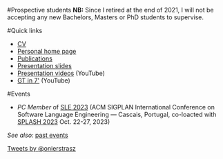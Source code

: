 #Prospective students
**NB:** Since I retired at the end of 2021, I will not be accepting any new Bachelors, Masters or PhD students to supervise.

#Quick links

- [CV](%assets_url%/download/oscar/oncv.pdf)
- [Personal home page](https://www.oscar.nierstrasz.org)
- [Publications](%assets_url%/scgbib/?query=Nierstrasz&filter=Year)
- [Presentation slides](%assets_url%/download/oscar/Slides)
- [Presentation videos](https://youtube.com/playlist?list=PL0ojCViKdEqunI_qgEyeYDphqgq9fP1IJ) (YouTube)
- [GT in 7'](https://youtube.com/playlist?list=PLfrs5bwLJOoAaHvQGSLeKpHWmFuZXPUTJ) (YouTube)

#Events

- *PC Member* of [SLE 2023](https://www.sleconf.org/2023/) (ACM SIGPLAN International Conference on Software Language Engineering &mdash; Cascais, Portugal, co-loacted with [SPLASH 2023](https://2023.splashcon.org) Oct. 22-27, 2023)

*See also:* [past events](https://www.oscar.nierstrasz.org/past/)

<a class="twitter-timeline"  href="https://twitter.com/onierstrasz" data-widget-id="283887192156278784">Tweets by &#64;onierstrasz</a>
<script>!function(d,s,id){var js,fjs=d.getElementsByTagName(s)[0];if(!d.getElementById(id)){js=d.createElement(s);js.id=id;js.src="//platform.twitter.com/widgets.js";fjs.parentNode.insertBefore(js,fjs);}}(document,"script","twitter-wjs");</script>

